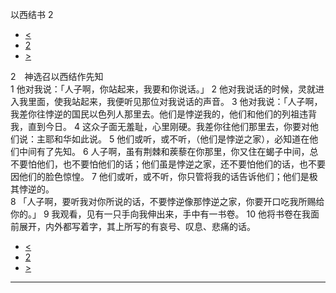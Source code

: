 ﻿





 以西结书 2




* [<](bible/EZK01.md)
* [2](bible/EZK.md)
* [>](bible/EZK03.md)



 
2　神选召以西结作先知  
1 他对我说：「人子啊，你站起来，我要和你说话。」 
2 他对我说话的时候，灵就进入我里面，使我站起来，我便听见那位对我说话的声音。 
3 他对我说：「人子啊，我差你往悖逆的国民以色列人那里去。他们是悖逆我的，他们和他们的列祖违背我，直到今日。 
4 这众子面无羞耻，心里刚硬。我差你往他们那里去，你要对他们说：主耶和华如此说。 
5 他们或听，或不听，（他们是悖逆之家），必知道在他们中间有了先知。 
6 人子啊，虽有荆棘和蒺藜在你那里，你又住在蝎子中间，总不要怕他们，也不要怕他们的话；他们虽是悖逆之家，还不要怕他们的话，也不要因他们的脸色惊惶。 
7 他们或听，或不听，你只管将我的话告诉他们；他们是极其悖逆的。  
8 「人子啊，要听我对你所说的话，不要悖逆像那悖逆之家，你要开口吃我所赐给你的。」 
9 我观看，见有一只手向我伸出来，手中有一书卷。 
10 他将书卷在我面前展开，内外都写着字，其上所写的有哀号、叹息、悲痛的话。 
* [<](bible/EZK01.md)
* [2](bible/EZK.md)
* [>](bible/EZK03.md)





---









